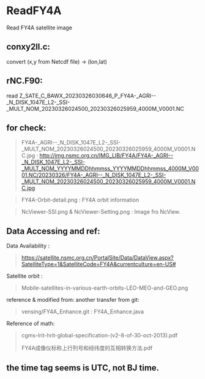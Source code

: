 # ReadFY4A
Read FY4A satellite image

## conxy2ll.c:
  convert (x,y from Netcdf file) -> (lon,lat)

## rNC.F90:
  read Z_SATE_C_BAWX_20230326030646_P_FY4A-_AGRI--_N_DISK_1047E_L2-_SSI-_MULT_NOM_20230326024500_20230326025959_4000M_V0001.NC
  
## for check:
  > FY4A-_AGRI--_N_DISK_1047E_L2-_SSI-_MULT_NOM_20230326024500_20230326025959_4000M_V0001.NC.jpg : 
  > http://img.nsmc.org.cn/IMG_LIB/FY4A/FY4A-_AGRI--_N_DISK_1047E_L2-_SSI-_MULT_NOM_YYYYMMDDhhmmss_YYYYMMDDhhmmss_4000M_V0001.NC/20230326/FY4A-_AGRI--_N_DISK_1047E_L2-_SSI-_MULT_NOM_20230326024500_20230326025959_4000M_V0001.NC.jpg
  
  > FY4A-Orbit-detail.png : FY4A orbit information
  
  > NcViewer-SSI.png & NcViewer-Setting.png : Image fro NcView.
 
## Data Accessing and ref:
Data Availability : 
  >https://satellite.nsmc.org.cn/PortalSite/Data/DataView.aspx?SatelliteType=1&SatelliteCode=FY4A&currentculture=en-US#
  
Satellite orbit : 
  >Mobile-satellites-in-various-earth-orbits-LEO-MEO-and-GEO.png
  
reference & modified from: 
  another transfer from git: 
  > vensing/FY4A_Enhance.git : FY4A_Enhance.java

Reference of math:
  > cgms-lrit-hrit-global-specification-(v2-8-of-30-oct-2013).pdf
  > 
  > FY4A成像仪标称上行列号和经纬度的互相转换方法.pdf
  
## the time tag seems is UTC, not BJ time.
